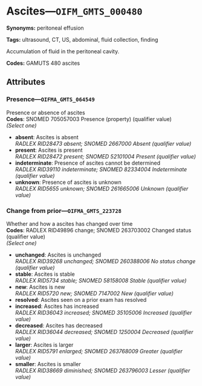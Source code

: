 # Ascites—`OIFM_GMTS_000480`

**Synonyms:** peritoneal effusion

**Tags:** ultrasound, CT, US, abdominal, fluid collection, finding

Accumulation of fluid in the peritoneal cavity.

**Codes:** GAMUTS 480 ascites

## Attributes

### Presence—`OIFMA_GMTS_064549`

Presence or absence of ascites  
**Codes**: SNOMED 705057003 Presence (property) (qualifier value)  
*(Select one)*

- **absent**: Ascites is absent  
_RADLEX RID28473 absent; SNOMED 2667000 Absent (qualifier value)_
- **present**: Ascites is present  
_RADLEX RID28472 present; SNOMED 52101004 Present (qualifier value)_
- **indeterminate**: Presence of ascites cannot be determined  
_RADLEX RID39110 indeterminate; SNOMED 82334004 Indeterminate (qualifier value)_
- **unknown**: Presence of ascites is unknown  
_RADLEX RID5655 unknown; SNOMED 261665006 Unknown (qualifier value)_

### Change from prior—`OIFMA_GMTS_223728`

Whether and how a ascites has changed over time  
**Codes**: RADLEX RID49896 change; SNOMED 263703002 Changed status (qualifier value)  
*(Select one)*

- **unchanged**: Ascites is unchanged  
_RADLEX RID39268 unchanged; SNOMED 260388006 No status change (qualifier value)_
- **stable**: Ascites is stable  
_RADLEX RID5734 stable; SNOMED 58158008 Stable (qualifier value)_
- **new**: Ascites is new  
_RADLEX RID5720 new; SNOMED 7147002 New (qualifier value)_
- **resolved**: Ascites seen on a prior exam has resolved  
- **increased**: Ascites has increased  
_RADLEX RID36043 increased; SNOMED 35105006 Increased (qualifier value)_
- **decreased**: Ascites has decreased  
_RADLEX RID36044 decreased; SNOMED 1250004 Decreased (qualifier value)_
- **larger**: Ascites is larger  
_RADLEX RID5791 enlarged; SNOMED 263768009 Greater (qualifier value)_
- **smaller**: Ascites is smaller  
_RADLEX RID38669 diminished; SNOMED 263796003 Lesser (qualifier value)_